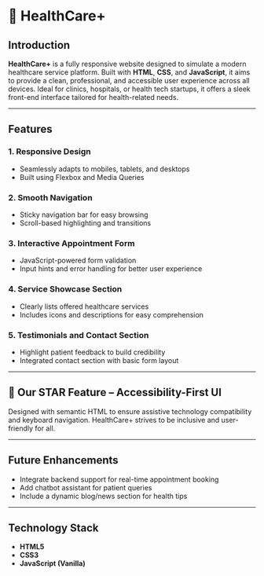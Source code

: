 # 🏥 HealthCare+

## Introduction

**HealthCare+** is a fully responsive website designed to simulate a modern healthcare service platform. Built with **HTML**, **CSS**, and **JavaScript**, it aims to provide a clean, professional, and accessible user experience across all devices. Ideal for clinics, hospitals, or health tech startups, it offers a sleek front-end interface tailored for health-related needs.

---

## Features

### 1. Responsive Design

* Seamlessly adapts to mobiles, tablets, and desktops
* Built using Flexbox and Media Queries

### 2. Smooth Navigation

* Sticky navigation bar for easy browsing
* Scroll-based highlighting and transitions

### 3. Interactive Appointment Form

* JavaScript-powered form validation
* Input hints and error handling for better user experience

### 4. Service Showcase Section

* Clearly lists offered healthcare services
* Includes icons and descriptions for easy comprehension

### 5. Testimonials and Contact Section

* Highlight patient feedback to build credibility
* Integrated contact section with basic form layout

---

## 🌟 Our STAR Feature – Accessibility-First UI

Designed with semantic HTML to ensure assistive technology compatibility and keyboard navigation. HealthCare+ strives to be inclusive and user-friendly for all.

---

## Future Enhancements

* Integrate backend support for real-time appointment booking
* Add chatbot assistant for patient queries
* Include a dynamic blog/news section for health tips

---

## Technology Stack

* **HTML5**
* **CSS3**
* **JavaScript (Vanilla)**
